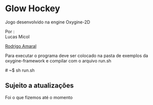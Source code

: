<h1>Glow Hockey</h1>
<p>Jogo desenvolvido na engine Oxygine-2D</p>
Por : <br/>
Lucas Micol 

[Rodrigo Amaral](http://github.com/rodrigopamaral1)

<p>Para executar o programa deve ser colocado na pasta de exemplos da oxygine-framework
e compilar com o arquivo run.sh </p>
# ~$ sh run.sh

<h2>Sujeito a atualizações</h2>
Foi o que fizemos até o momento
 
